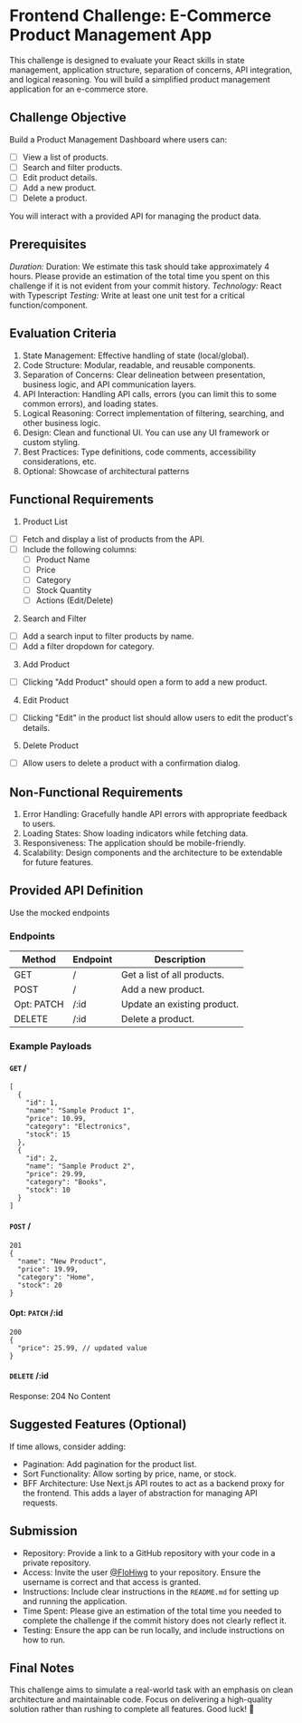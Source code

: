 # Frontend Challenge: E-Commerce Product Management App

This challenge is designed to evaluate your React skills in state management, application structure, separation of concerns, API integration, and logical reasoning. 
You will build a simplified product management application for an e-commerce store.

## Challenge Objective
Build a Product Management Dashboard where users can:

- [ ] View a list of products.
- [ ] Search and filter products.
- [ ] Edit product details.
- [ ] Add a new product.
- [ ] Delete a product.

You will interact with a provided API for managing the product data.

## Prerequisites
*Duration:* Duration: We estimate this task should take approximately 4 hours. Please provide an estimation of the total time you spent on this challenge if it is not evident from your commit history.
*Technology:* React with Typescript
*Testing:* Write at least one unit test for a critical function/component.


## Evaluation Criteria
1. State Management: Effective handling of state (local/global).
2. Code Structure: Modular, readable, and reusable components.
3. Separation of Concerns: Clear delineation between presentation, business logic, and API communication layers.
4. API Interaction: Handling API calls, errors (you can limit this to some common errors), and loading states.
5. Logical Reasoning: Correct implementation of filtering, searching, and other business logic.
6. Design: Clean and functional UI. You can use any UI framework or custom styling.
7. Best Practices: Type definitions, code comments, accessibility considerations, etc.
8. Optional: Showcase of architectural patterns

## Functional Requirements
1. Product List
- [ ] Fetch and display a list of products from the API.
- [ ] Include the following columns:
  - [ ] Product Name
  - [ ] Price
  - [ ] Category
  - [ ] Stock Quantity
  - [ ] Actions (Edit/Delete)

2. Search and Filter
- [ ] Add a search input to filter products by name.
- [ ] Add a filter dropdown for category.

3. Add Product
- [ ] Clicking "Add Product" should open a form to add a new product.

4. Edit Product
- [ ] Clicking "Edit" in the product list should allow users to edit the product's details.

5. Delete Product
- [ ] Allow users to delete a product with a confirmation dialog.

## Non-Functional Requirements
1. Error Handling: Gracefully handle API errors with appropriate feedback to users.
2. Loading States: Show loading indicators while fetching data.
3. Responsiveness: The application should be mobile-friendly.
4. Scalability: Design components and the architecture to be extendable for future features.

## Provided API Definition
Use the mocked endpoints

### Endpoints
| Method | Endpoint |	Description |
|--------|----------|-------------|
| GET |	/	| Get a list of all products. |
| POST | / | Add a new product. |
| Opt: PATCH |	/:id | Update an existing product. |
| DELETE | /:id | Delete a product. |

### Example Payloads
#### `GET` /
```
[
  {
    "id": 1,
    "name": "Sample Product 1",
    "price": 10.99,
    "category": "Electronics",
    "stock": 15
  },
  {
    "id": 2,
    "name": "Sample Product 2",
    "price": 29.99,
    "category": "Books",
    "stock": 10
  }
]
```

#### `POST` /
```
201
{
  "name": "New Product",
  "price": 19.99,
  "category": "Home",
  "stock": 20
}
```
#### Opt: `PATCH` /:id
```
200
{
  "price": 25.99, // updated value
}
```
#### `DELETE` /:id
Response: 204 No Content

## Suggested Features (Optional)
If time allows, consider adding:
- Pagination: Add pagination for the product list.
- Sort Functionality: Allow sorting by price, name, or stock.
- BFF Architecture: Use Next.js API routes to act as a backend proxy for the frontend. This adds a layer of abstraction for managing API requests.

## Submission
- Repository: Provide a link to a GitHub repository with your code in a private repository.
- Access: Invite the user [@FloHiwg](https://github.com/FloHiwg) to your repository. Ensure the username is correct and that access is granted.
- Instructions: Include clear instructions in the `README.md` for setting up and running the application.
- Time Spent: Please give an estimation of the total time you needed to complete the challenge if the commit history does not clearly reflect it.
- Testing: Ensure the app can be run locally, and include instructions on how to run.

## Final Notes
This challenge aims to simulate a real-world task with an emphasis on clean architecture and maintainable code. Focus on delivering a high-quality solution rather than rushing to complete all features. Good luck! 🚀
